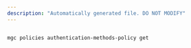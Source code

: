 ```yaml
---
description: "Automatically generated file. DO NOT MODIFY"
---
```


```cli

mgc policies authentication-methods-policy get

```